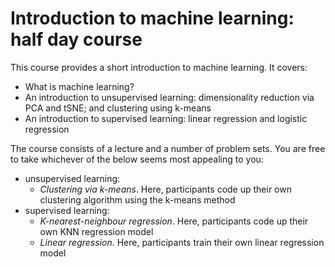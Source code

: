 # Introduction to machine learning: half day course
This course provides a short introduction to machine learning. It covers:

- What is machine learning?
- An introduction to unsupervised learning: dimensionality reduction via PCA and tSNE; and clustering using k-means
- An introduction to supervised learning: linear regression and logistic regression

The course consists of a lecture and a number of problem sets. You are free to take whichever of the below seems most appealing to you:

- unsupervised learning:
  - *Clustering via k-means*. Here, participants code up their own clustering algorithm using the k-means method
- supervised learning:
  - *K-nearest-neighbour regression*. Here, participants code up their own KNN regression model
  - *Linear regression*. Here, participants train their own linear regression model
